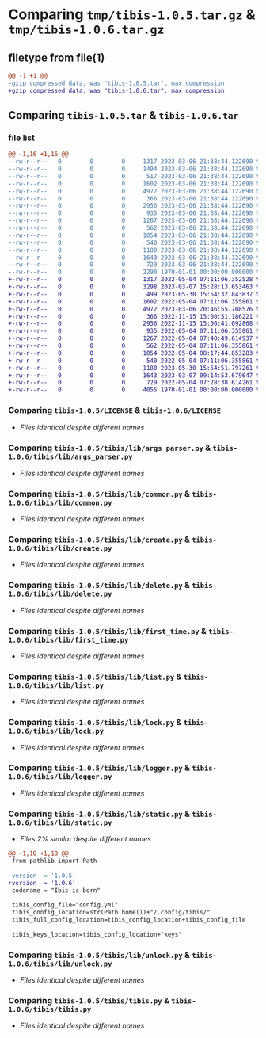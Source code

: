 # Comparing `tmp/tibis-1.0.5.tar.gz` & `tmp/tibis-1.0.6.tar.gz`

## filetype from file(1)

```diff
@@ -1 +1 @@
-gzip compressed data, was "tibis-1.0.5.tar", max compression
+gzip compressed data, was "tibis-1.0.6.tar", max compression
```

## Comparing `tibis-1.0.5.tar` & `tibis-1.0.6.tar`

### file list

```diff
@@ -1,16 +1,16 @@
--rw-r--r--   0        0        0     1317 2023-03-06 21:38:44.122690 tibis-1.0.5/LICENSE
--rw-r--r--   0        0        0     1494 2023-03-06 21:38:44.122690 tibis-1.0.5/README.md
--rw-r--r--   0        0        0      517 2023-03-06 21:38:44.122690 tibis-1.0.5/pyproject.toml
--rw-r--r--   0        0        0     1602 2023-03-06 21:38:44.122690 tibis-1.0.5/tibis/lib/args_parser.py
--rw-r--r--   0        0        0     4972 2023-03-06 21:38:44.122690 tibis-1.0.5/tibis/lib/common.py
--rw-r--r--   0        0        0      366 2023-03-06 21:38:44.122690 tibis-1.0.5/tibis/lib/config.py
--rw-r--r--   0        0        0     2956 2023-03-06 21:38:44.122690 tibis-1.0.5/tibis/lib/create.py
--rw-r--r--   0        0        0      935 2023-03-06 21:38:44.122690 tibis-1.0.5/tibis/lib/delete.py
--rw-r--r--   0        0        0     1267 2023-03-06 21:38:44.122690 tibis-1.0.5/tibis/lib/first_time.py
--rw-r--r--   0        0        0      562 2023-03-06 21:38:44.122690 tibis-1.0.5/tibis/lib/list.py
--rw-r--r--   0        0        0     1054 2023-03-06 21:38:44.122690 tibis-1.0.5/tibis/lib/lock.py
--rw-r--r--   0        0        0      540 2023-03-06 21:38:44.122690 tibis-1.0.5/tibis/lib/logger.py
--rw-r--r--   0        0        0     1180 2023-03-06 21:38:44.122690 tibis-1.0.5/tibis/lib/static.py
--rw-r--r--   0        0        0     1643 2023-03-06 21:38:44.122690 tibis-1.0.5/tibis/lib/unlock.py
--rw-r--r--   0        0        0      729 2023-03-06 21:38:44.122690 tibis-1.0.5/tibis/tibis.py
--rw-r--r--   0        0        0     2290 1970-01-01 00:00:00.000000 tibis-1.0.5/PKG-INFO
+-rw-r--r--   0        0        0     1317 2022-05-04 07:11:06.352528 tibis-1.0.6/LICENSE
+-rw-r--r--   0        0        0     3298 2023-03-07 15:28:13.653463 tibis-1.0.6/README.md
+-rw-r--r--   0        0        0      499 2023-05-30 15:54:32.843837 tibis-1.0.6/pyproject.toml
+-rw-r--r--   0        0        0     1602 2022-05-04 07:11:06.355861 tibis-1.0.6/tibis/lib/args_parser.py
+-rw-r--r--   0        0        0     4972 2023-03-06 20:46:55.708576 tibis-1.0.6/tibis/lib/common.py
+-rw-r--r--   0        0        0      366 2022-11-15 15:00:51.186221 tibis-1.0.6/tibis/lib/config.py
+-rw-r--r--   0        0        0     2956 2022-11-15 15:00:41.092868 tibis-1.0.6/tibis/lib/create.py
+-rw-r--r--   0        0        0      935 2022-05-04 07:11:06.355861 tibis-1.0.6/tibis/lib/delete.py
+-rw-r--r--   0        0        0     1267 2022-05-04 07:40:49.614937 tibis-1.0.6/tibis/lib/first_time.py
+-rw-r--r--   0        0        0      562 2022-05-04 07:11:06.355861 tibis-1.0.6/tibis/lib/list.py
+-rw-r--r--   0        0        0     1054 2022-05-04 08:17:44.853283 tibis-1.0.6/tibis/lib/lock.py
+-rw-r--r--   0        0        0      540 2022-05-04 07:11:06.355861 tibis-1.0.6/tibis/lib/logger.py
+-rw-r--r--   0        0        0     1180 2023-05-30 15:54:51.797261 tibis-1.0.6/tibis/lib/static.py
+-rw-r--r--   0        0        0     1643 2023-03-07 09:14:53.679647 tibis-1.0.6/tibis/lib/unlock.py
+-rw-r--r--   0        0        0      729 2022-05-04 07:28:38.614261 tibis-1.0.6/tibis/tibis.py
+-rw-r--r--   0        0        0     4055 1970-01-01 00:00:00.000000 tibis-1.0.6/PKG-INFO
```

### Comparing `tibis-1.0.5/LICENSE` & `tibis-1.0.6/LICENSE`

 * *Files identical despite different names*

### Comparing `tibis-1.0.5/tibis/lib/args_parser.py` & `tibis-1.0.6/tibis/lib/args_parser.py`

 * *Files identical despite different names*

### Comparing `tibis-1.0.5/tibis/lib/common.py` & `tibis-1.0.6/tibis/lib/common.py`

 * *Files identical despite different names*

### Comparing `tibis-1.0.5/tibis/lib/create.py` & `tibis-1.0.6/tibis/lib/create.py`

 * *Files identical despite different names*

### Comparing `tibis-1.0.5/tibis/lib/delete.py` & `tibis-1.0.6/tibis/lib/delete.py`

 * *Files identical despite different names*

### Comparing `tibis-1.0.5/tibis/lib/first_time.py` & `tibis-1.0.6/tibis/lib/first_time.py`

 * *Files identical despite different names*

### Comparing `tibis-1.0.5/tibis/lib/list.py` & `tibis-1.0.6/tibis/lib/list.py`

 * *Files identical despite different names*

### Comparing `tibis-1.0.5/tibis/lib/lock.py` & `tibis-1.0.6/tibis/lib/lock.py`

 * *Files identical despite different names*

### Comparing `tibis-1.0.5/tibis/lib/logger.py` & `tibis-1.0.6/tibis/lib/logger.py`

 * *Files identical despite different names*

### Comparing `tibis-1.0.5/tibis/lib/static.py` & `tibis-1.0.6/tibis/lib/static.py`

 * *Files 2% similar despite different names*

```diff
@@ -1,10 +1,10 @@
 from pathlib import Path
 
-version  = '1.0.5'
+version  = '1.0.6'
 codename = "Ibis is born"
 
 tibis_config_file="config.yml"
 tibis_config_location=str(Path.home())+"/.config/tibis/"
 tibis_full_config_location=tibis_config_location+tibis_config_file
 
 tibis_keys_location=tibis_config_location+"keys"
```

### Comparing `tibis-1.0.5/tibis/lib/unlock.py` & `tibis-1.0.6/tibis/lib/unlock.py`

 * *Files identical despite different names*

### Comparing `tibis-1.0.5/tibis/tibis.py` & `tibis-1.0.6/tibis/tibis.py`

 * *Files identical despite different names*

